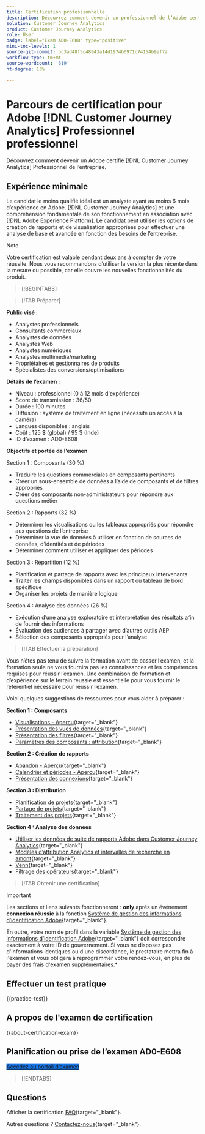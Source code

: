 ```yaml
---
title: Certification professionnelle
description: Découvrez comment devenir un professionnel de l’Adobe certifié dans [!DNL Customer Journey Analytics]
solution: Customer Journey Analytics
product: Customer Journey Analytics
role: User
badge: label="Exam AD0-E608" type="positive"
mini-toc-levels: 1
source-git-commit: bc3ad48f5c48943a14d1974b0971c74154b9ef7a
workflow-type: tm+mt
source-wordcount: '619'
ht-degree: 13%

---
```


# Parcours de certification pour Adobe [!DNL Customer Journey Analytics] Professionnel professionnel

Découvrez comment devenir un Adobe certifié [!DNL Customer Journey Analytics] Professionnel de l’entreprise.

## Expérience minimale

Le candidat le moins qualifié idéal est un analyste ayant au moins 6 mois d’expérience en Adobe. [!DNL Customer Journey Analytics] et une compréhension fondamentale de son fonctionnement en association avec [!DNL Adobe Experience Platform]. Le candidat peut utiliser les options de création de rapports et de visualisation appropriées pour effectuer une analyse de base et avancée en fonction des besoins de l’entreprise.

>[!NOTE]
>
>Votre certification est valable pendant deux ans à compter de votre réussite. Nous vous recommandons d’utiliser la version la plus récente dans la mesure du possible, car elle couvre les nouvelles fonctionnalités du produit.

>[!BEGINTABS]

>[!TAB Préparer]

**Public visé :**

* Analystes professionnels
* Consultants commerciaux
* Analystes de données
* Analystes Web
* Analystes numériques
* Analystes multimédia/marketing
* Propriétaires et gestionnaires de produits
* Spécialistes des conversions/optimisations

**Détails de l’examen :**

* Niveau : professionnel (0 à 12 mois d&#39;expérience)
* Score de transmission : 36/50
* Durée : 100 minutes
* Diffusion : système de traitement en ligne (nécessite un accès à la caméra)
* Langues disponibles : anglais
* Coût : 125 $ (global) / 95 $ (Inde)
* ID d’examen : AD0-E608

**Objectifs et portée de l’examen**

Section 1 : Composants (30 %)

* Traduire les questions commerciales en composants pertinents
* Créer un sous-ensemble de données à l’aide de composants et de filtres appropriés
* Créer des composants non-administrateurs pour répondre aux questions métier

Section 2 : Rapports (32 %)

* Déterminer les visualisations ou les tableaux appropriés pour répondre aux questions de l’entreprise
* Déterminer la vue de données à utiliser en fonction de sources de données, d’identités et de périodes
* Déterminer comment utiliser et appliquer des périodes

Section 3 : Répartition (12 %)

* Planification et partage de rapports avec les principaux intervenants
* Traiter les champs disponibles dans un rapport ou tableau de bord spécifique
* Organiser les projets de manière logique

Section 4 : Analyse des données (26 %)

* Exécution d’une analyse exploratoire et interprétation des résultats afin de fournir des informations
* Évaluation des audiences à partager avec d’autres outils AEP
* Sélection des composants appropriés pour l’analyse

>[!TAB Effectuer la préparation]

Vous n’êtes pas tenu de suivre la formation avant de passer l’examen, et la formation seule ne vous fournira pas les connaissances et les compétences requises pour réussir l’examen. Une combinaison de formation et d’expérience sur le terrain réussie est essentielle pour vous fournir le référentiel nécessaire pour réussir l’examen.

Voici quelques suggestions de ressources pour vous aider à préparer :

**Section 1 : Composants**

* [Visualisations - Aperçu](https://experienceleague.adobe.com/docs/analytics-platform/using/cja-workspace/visualizations/freeform-analysis-visualizations.html){target="_blank"}
* [Présentation des vues de données](https://experienceleague.adobe.com/docs/analytics-platform/using/cja-dataviews/data-views.html?lang=fr){target="_blank"}
* [Présentation des filtres](https://experienceleague.adobe.com/docs/analytics-platform/using/cja-components/cja-filters/filters-overview.html?lang=fr){target="_blank"}
* [Paramètres des composants : attribution](https://experienceleague.adobe.com/docs/analytics-platform/using/cja-dataviews/component-settings/attribution.html){target="_blank"}

**Section 2 : Création de rapports**

* [Abandon - Aperçu](https://experienceleague.adobe.com/docs/analytics-platform/using/cja-workspace/visualizations/fallout/fallout-flow.html){target="_blank"}
* [Calendrier et périodes - Aperçu](https://experienceleague.adobe.com/docs/analytics-platform/using/cja-components/cja-date-ranges/calendar.html){target="_blank"}
* [Présentation des connexions](https://experienceleague.adobe.com/docs/analytics-platform/using/cja-connections/overview.html?lang=fr){target="_blank"}

**Section 3 : Distribution**

* [Planification de projets](https://experienceleague.adobe.com/docs/analytics-platform/using/cja-workspace/curate-share/t-schedule-report.html?lang=fr){target="_blank"}
* [Partage de projets](https://experienceleague.adobe.com/docs/analytics-platform/using/cja-workspace/curate-share/share-projects.html?lang=fr){target="_blank"}
* [Traitement des projets](https://experienceleague.adobe.com/docs/analytics-platform/using/cja-workspace/curate-share/curate.html){target="_blank"}

**Section 4 : Analyse des données**

* [Utiliser les données de suite de rapports Adobe dans Customer Journey Analytics](https://experienceleague.adobe.com/docs/analytics-platform/using/compare-aa-cja/cja-aa-comparison/aa-data-in-cja.html){target="_blank"}
* [Modèles d’attribution Analytics et intervalles de recherche en amont](https://experienceleague.adobe.com/docs/analytics/analyze/analysis-workspace/attribution/models.html?lang=en%22%3ehttps://experienceleague.adobe.com/docs/analytics/analyze/analysis-workspace/attribution/models.html){target="_blank"}
* [Venn](https://experienceleague.adobe.com/docs/analytics/analyze/analysis-workspace/visualizations/venn.html?lang=fr){target="_blank"}
* [Filtrage des opérateurs](https://experienceleague.adobe.com/docs/analytics-platform/using/cja-components/cja-filters/operators.html){target="_blank"}

>[!TAB Obtenir une certification]

>[!IMPORTANT]
>
>Les sections et liens suivants fonctionneront : **only** après un événement **connexion réussie** à la fonction [Système de gestion des informations d’identification Adobe](https://www.certmetrics.com/adobe){target="_blank"}.
>
>En outre, votre nom de profil dans la variable [Système de gestion des informations d’identification Adobe](https://www.certmetrics.com/adobe){target="_blank"} doit correspondre exactement à votre ID de gouvernement. Si vous ne disposez pas d&#39;informations identiques ou d&#39;une discordance, le prestataire mettra fin à l&#39;examen et vous obligera à reprogrammer votre rendez-vous, en plus de payer des frais d&#39;examen supplémentaires.*


## Effectuer un test pratique

{{practice-test}}

## A propos de l&#39;examen de certification

{{about-certification-exam}}

## Planification ou prise de l’examen AD0-E608

<a href="https://www.certmetrics.com/adobe/candidate/examity_sso.aspx?eid=AD0-E608" target="_blank" class="spectrum-Button spectrum-Button--fill spectrum-Button--accent spectrum-Button--sizeM is-margin-bottom-big-big at-element-click-tracking" style="background-color:#1473E6">

<span class="spectrum-Button-label has-no-wrap">
   Accédez au portail d’examen
</span>
</a>

>[!ENDTABS]

## Questions

Afficher la certification [FAQ](https://experienceleague.adobe.com/docs/certification/certification/faq.html){target="_blank"}.

Autres questions ? [Contactez-nous](mailto:certif@adobe.com){target="_blank"}.
